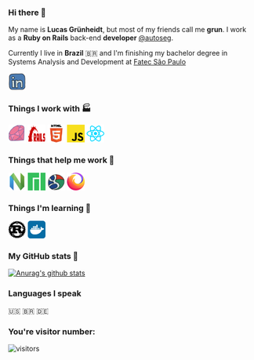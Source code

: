 ### Hi there 👋

My name is **Lucas Grünheidt**, but most of my friends call me **grun**. I work as a **Ruby on Rails** back-end **developer** [@autoseg](https://www.autoseg.com).

Currently I live in **Brazil** :brazil: and I'm finishing my bachelor degree in Systems Analysis and Development at [Fatec São Paulo](https://en.wikipedia.org/wiki/S%C3%A3o_Paulo_State_Technological_College)

<a href="https://www.linkedin.com/in/lucasgrunheidt/" target="_blank">
  <img height="36" width="36" src="https://raw.githubusercontent.com/grun00/grun00/master/icons/linkedin.svg"/>
</a>

### Things I work with :factory:
<a href='https://www.ruby-lang.org/en/' target="_blank"><img height="36" width="36" src="https://raw.githubusercontent.com/grun00/grun00/master/icons/ruby.svg"/></a> <a href='https://rubyonrails.org/' target='_blank'><img height="36" width="36" fill='red' src="https://raw.githubusercontent.com/grun00/grun00/master/icons/rubyonrails.svg"/></a> <a href='https://developer.mozilla.org/en-US/docs/Web/Guide/HTML/HTML5' target='_blank'><img height="36" width="36" src="https://raw.githubusercontent.com/grun00/grun00/master/icons/html5.svg"/></a> <a href='https://developer.mozilla.org/en-US/docs/Web/JavaScript' target='_blank'><img height="36" width="36" src="https://raw.githubusercontent.com/grun00/grun00/master/icons/javascript.svg"/></a> <a href='https://reactjs.org/' target='_blank'><img height="36" width="36" src="https://raw.githubusercontent.com/grun00/grun00/master/icons/react.svg"/></a>


### Things that help me work :trolleybus:

<a href='https://neovim.io/' target='_blank'><img height="36" width="36" src="https://raw.githubusercontent.com/grun00/grun00/master/icons/neovim.svg"/></a> <a href='https://manjaro.org/' target='_blank'><img height="36" width="36" src="https://raw.githubusercontent.com/grun00/grun00/master/icons/manjaro.svg"/></a> <a href='https://www.google.com/' target='_blank'><img height="36" width="36" src="https://raw.githubusercontent.com/grun00/grun00/master/icons/google.svg"/></a> <a href='https://www.mozilla.org/en-US/firefox/new/' target='_blank'><img height="36" width="36" src="https://raw.githubusercontent.com/grun00/grun00/master/icons/firefoxbrowser.svg"/></a>

### Things I'm learning :thought_balloon:

<a href='https://www.rust-lang.org/' target='_blank'><img height="36" width="36" src="https://raw.githubusercontent.com/grun00/grun00/master/icons/rust.svg"/></a> <a href='https://www.docker.com/' target='_blank'><img height="36" width="36" src="https://raw.githubusercontent.com/grun00/grun00/master/icons/docker.svg"/></a>

### My GitHub stats :game_die:

[![Anurag's github stats](https://github-readme-stats.vercel.app/api?username=grun00&count_private=true&show_icons=true&theme=gruvbox)](https://github.com/anuraghazra/github-readme-stats)

### Languages I speak
:us:
:brazil:
:de:

### You're visitor number:

![visitors](https://visitor-badge.glitch.me/badge?page_id=grun00.grun00)
